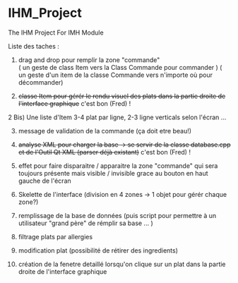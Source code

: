 # IHM_Project
The IHM Project
For IMH Module 

Liste des taches :

1) drag and drop pour remplir la zone "commande"  
( un geste de class Item vers la Class Commande pour commander ) 
( un geste d'un item de la classe Commande vers n'importe où pour décommander)

2) ~~classe Item pour gérér le rendu visuel des plats dans la partie droite de l'interface graphique~~  c'est bon (Fred) !

2 Bis)  Une liste d'Item 3-4 plat par ligne, 2-3 ligne verticals selon l'écran ... 

3) message de validation de la commande (ça doit etre beau!)

4) ~~analyse XML pour charger la base -> se servir de la classe database.cpp et de l'Outil Qt XML (parser déjà existant)~~ c'est bon (Fred) !

5) effet pour faire disparaitre / apparaitre la zone "commande" qui sera toujours présente mais visible / invisible 
   grace au bouton en haut gauche de l'écran 

6) Skelette de l'interface (division en 4 zones -> 1 objet pour gérér chaque zone?)

7) remplissage de la base de données (puis script pour permettre à un utilisateur "grand père" de rémplir sa base ... )

8) filtrage plats par allergies

9) modification plat (possibilité de rétirer des ingredients)

10) création de la fenetre detaillé lorsqu'on clique sur un plat dans la partie droite de l'interface graphique 
